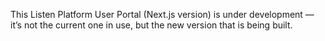 This Listen Platform User Portal (Next.js version) is under development — it’s not the current one in use, but the new version that is being built.
